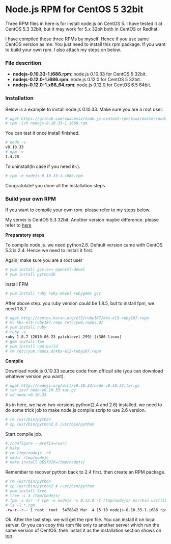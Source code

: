 # Node.js RPM for CentOS 5 32bit

Three RPM files in here is for install node.js on CentOS 5. I have tested it at CentOS 5.3 32bit, but it may work for 5.x 32bit both in CentOS or Redhat. 

I have compiled those three RPMs by myself. Hence if you use same CentOS version as me. You just need to install this rpm package. If you want to build your own rpm. I also attach my steps on below.

### File descrition

- **nodejs-0.10.33-1.i686.rpm**: node.js 0.10.33 for CentOS 5 32bit.
- **nodejs-0.12.0-1.i686.rpm**: node.js 0.12.0 for CentOS 5 32bit.
- **nodejs-0.12.0-1.x86_64.rpm**: node.js 0.12.0 for CentOS 6.5 64bit.

### Installation

Below is a example to install node.js 0.10.33. Make sure you are a root user.
```bash
# wget https://github.com/spacesix/node.js-centos5-rpm/blob/master/nodejs-0.10.33-1.i686.rpm?raw=true --no-check-certificate
# rpm -ivh nodejs-0.10.33-1.i686.rpm
```
You can test it once install finished.
```bash
# node -v
v0.10.33
# npm -v
1.4.28
```
To uninstall(In case if you need it~).
```bash
# rpm -e nodejs-0.10.33-1.i686.rpm
```

Congratulate! you done all the installation steps. 

### Build your own RPM

If you want to compile your own rpm. please refer to my steps below.

My server is CentOS 5.3 32bit. Another version maybe difference. please refer to [here](http://serverfault.com/questions/299288/how-do-you-install-node-js-on-centos)

**Preparatory steps**

To compile node.js. we need python2.6. Default version came with CentOS 5.3 is 2.4. Hence we need to install it first.

Again, make sure you are a root user
```bash
# yum install gcc-c++ openssl-devel
# yum install python26
```
Install FPM
```bash
# yum install ruby ruby-devel rubygems gcc
```
After above step. you ruby version could be 1.8.5, but to install fpm, we need 1.8.7
```bash
# wget http://centos.karan.org/el5/ruby187/kbs-el5-ruby187.repo
# mv kbs-el5-ruby187.repo /etc/yum.repos.d/
# yum install ruby
# ruby -v
ruby 1.8.7 (2010-06-23 patchlevel 299) [i386-linux]
# gem install fpm
# yum install rpm-build
# rm /etc/yum.repos.d/kbs-el5-ruby187.repo
```
**Compile**

Download node.js 0.10.33 source code from officail site (you can download whatever version you want).
```bash
# wget http://nodejs.org/dist/v0.10.33/node-v0.10.33.tar.gz
# tar zxvf node-v0.10.33.tar.gz
# cd node-v0.10.33
```
As in here, we have two versions python(2.4 and 2.6) installed. we need to do some trick job to make node.js compile scrip to use 2.6 version. 
```bash
# rm /usr/bin/python
# cp /usr/bin/python2.6 /usr/bin/python
```
Start compile job.
```bash
#./configure --prefix=/usr/
# make
# rm /tmp/nodejs -rf
# mkdir /tmp/nodejs
# make install DESTDIR=/tmp/nodejs/
```
Remember to recover python back to 2.4 first. then create an RPM package.
```bash
# rm /usr/bin/python
# cp /usr/bin/python2.4 /usr/bin/python
# yum install tree
# tree -L 3 /tmp/nodejs/
# fpm -s dir -t rpm -n nodejs -v 0.12.0 -C /tmp/nodejs/ usr/bin usr/lib
# ls -l *.rpm
-rw-r--r-- 1 root  root  5478842 Mar  4 15:10 nodejs-0.10.33-1.i686.rpm
```
Ok. After the last step. we will get the rpm file. You can install it on local server. Or you can copy this rpm file only to another server which run the same version of CentOS. then install it as the installation section shows on [top](#installation).
